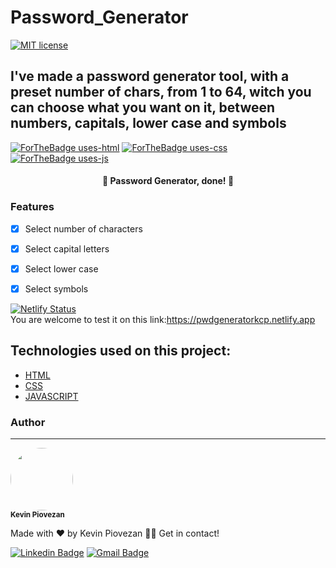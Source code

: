 # Password_Generator

[![MIT license](https://img.shields.io/badge/License-MIT-blue.svg)](https://lbesson.mit-license.org/)
## I've made a password generator tool, with a preset number of chars, from 1 to 64, witch you can choose what you want on it, between numbers, capitals, lower case and symbols
[![ForTheBadge uses-html](http://ForTheBadge.com/images/badges/uses-html.svg)](http://ForTheBadge.com)
[![ForTheBadge uses-css](http://ForTheBadge.com/images/badges/uses-css.svg)](http://ForTheBadge.com)
[![ForTheBadge uses-js](http://ForTheBadge.com/images/badges/uses-js.svg)](http://ForTheBadge.com)

<h4 align="center"> 
  🏁 Password Generator, done! 🏁
</h4>

### Features

- [x] Select number of characters
- [x] Select capital letters
- [x] Select lower case
- [x] Select symbols






[![Netlify Status](https://api.netlify.com/api/v1/badges/8b93aa2c-21b6-4c30-845a-6689045696af/deploy-status)](https://app.netlify.com/sites/pwdgeneratorkcp/deploys)
<br>
You are welcome to test it on this link:https://pwdgeneratorkcp.netlify.app

## Technologies used on this project:
- [HTML](https://html.com)
- [CSS](https://www.w3.org/Style/CSS/Overview.en.html)
- [JAVASCRIPT](https://www.javascript.com)

### Author
---

<img style="border-radius: 50%;" src="https://user-images.githubusercontent.com/85972685/125216431-89ceca00-e294-11eb-8256-7dd40dcd023e.jpg" width="100px;" alt=""/>

 <br />
 <sub><b>Kevin Piovezan</b></sub></a>


Made with ❤️ by Kevin Piovezan 👋🏽 Get in contact!

[![Linkedin Badge](https://img.shields.io/badge/-Kevin-blue?style=flat-square&logo=Linkedin&logoColor=white&link=https://www.linkedin.com/in/kevin-c-piovezan/)](https://www.linkedin.com/in/kevin-c-piovezan/) 
[![Gmail Badge](https://img.shields.io/badge/-kevinpiovezan@gmail.com-c14438?style=flat-square&logo=Gmail&logoColor=white&link=mailto:kevinpiovezan@gmail.com)](mailto:kevinpiovezan@gmail.com)

